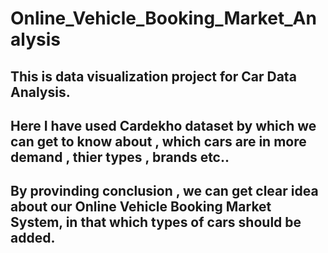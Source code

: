 # Online_Vehicle_Booking_Market_Analysis

## This is data visualization project for Car Data Analysis.
## Here I have used Cardekho dataset by which we can get to know about , which cars are in more demand , thier types , brands etc..
## By provinding conclusion , we can get clear idea about our Online Vehicle Booking Market System, in that which types of cars should be added.
